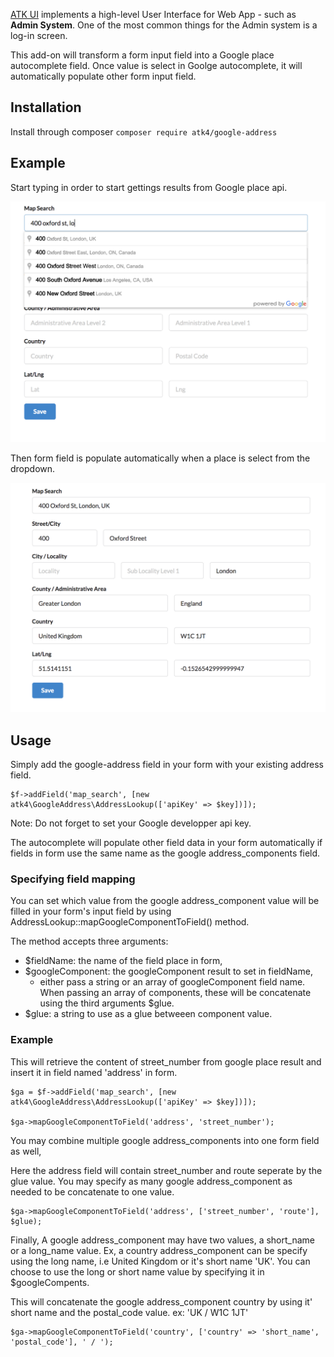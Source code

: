 [ATK UI](https://github.com/atk4/ui) implements a high-level User Interface for Web App - such as **Admin System**. One of the most common things for the Admin system is a log-in screen.

This add-on will transform a form input field into a Google place autocomplete field. 
Once value is select in Goolge autocomplete, it will automatically populate other form 
input field. 

## Installation

Install through composer `composer require atk4/google-address`

## Example


Start typing in order to start gettings results from Google place api.

![autocomplete](./docs/autocomplete-field.png)

Then form field is populate automatically when a place is select from the dropdown.

![form](./docs/form-using-autocomplete.png)

## Usage

Simply add the google-address field in your form with your existing address field.

```
$f->addField('map_search', [new atk4\GoogleAddress\AddressLookup(['apiKey' => $key])]);
```

Note: Do not forget to set your Google developper api key. 

The autocomplete will populate other field data in your form automatically if fields in form 
use the same name as the google address_components field.

### Specifying field mapping

You can set which value from the google address_component value will be filled in your form's input field by using
AddressLookup::mapGoogleComponentToField() method.

The method accepts three arguments: 
 - $fieldName: the name of the field place in form,
 - $googleComponent: the googleComponent result to set in fieldName,
    - either pass a string or an array of googleComponent field name. When
    passing an array of components, these will be concatenate using the third
    arguments $glue.
 - $glue: a string to use as a glue betweeen component value.   
 
### Example

This will retrieve the content of street_number from google place result and insert it in field named 'address' in form.
```
$ga = $f->addField('map_search', [new atk4\GoogleAddress\AddressLookup(['apiKey' => $key])]);

$ga->mapGoogleComponentToField('address', 'street_number');
```

You may combine multiple google address_components into one form field as well,

Here the address field will contain street_number and route seperate by the glue value. 
You may specify as many google address_component as needed to be concatenate to one value.
```
$ga->mapGoogleComponentToField('address', ['street_number', 'route'], $glue);
```

Finally, A google address_component may have two values, a short_name or a long_name value. Ex, a country address_component can be specify using 
the long name, i.e United Kingdom or it's short name 'UK'. 
You can choose to use the long or short name value by specifying it in $googleCompents.


This will concatenate the google address_component country by using it' short name and the postal_code value.
ex: 'UK / W1C 1JT'

```
$ga->mapGoogleComponentToField('country', ['country' => 'short_name', 'postal_code'], ' / ');
```